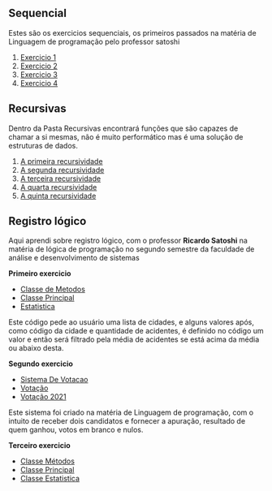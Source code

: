 ## Sequencial

<p>Estes são os exercicios sequenciais, os primeiros passados na matéria de Linguagem de programação pelo professor satoshi</p>

<ol>
  <li><a href="Sequencial/Exercicio1.java">Exercicio 1</a></li>
  <li><a href="Sequencial/Exercicio2.java">Exercicio 2</a></li>
  <li><a href="Sequencial/Exercicio3.java">Exercicio 3</a></li>
  <li><a href="Sequencial/Exercicio4.java">Exercicio 4</a></li>
</ol>


## Recursivas

<p> Dentro da Pasta Recursivas encontrará funções que são capazes de chamar a si mesmas, não é muito performático mas é uma solução de estruturas de dados.</p>
<ol>
  <li><a href="Recursivas/Recursiva1/Exercicio1.java">A primeira recursividade</a></li>
  <li><a href="Recursivas/Recursiva2/Exercicio2.java">A segunda recursividade</a></li>
  <li><a href="Recursivas/Recursiva3/Exercicio3.java">A terceira recursividade</a></li>
  <li><a href="Recursivas/Recursiva4/Recursiva4.java">A quarta recursividade</a></li>
  <li><a href="Recursivas/Recursiva5/Recursividade5.java">A quinta recursividade</a></li>
</ol>

## Registro lógico

<p>Aqui aprendi sobre registro lógico, com o professor <strong>Ricardo Satoshi</strong> na matéria de lógica de programação no segundo semestre da faculdade de análise e desenvolvimento de sistemas</p>

<b>Primeiro exercicio</b>
<ul>
  <li><a href="Registro/Estatistica_De_Acidentes/ClasseMetodos.java">Classe de Metodos</a></li>
  <li><a href="Registro/Estatistica_De_Acidentes/ClassePrincipal3.java">Classe Principal</a></li>
  <li><a href="Registro/Estatistica_De_Acidentes/Estatistica.java">Estatistica</a></li>
</ul>
<p> Este código pede ao usuário uma lista de cidades, e alguns valores após, como código da cidade e quantidade de acidentes, é definido no código um valor e então será filtrado pela média de acidentes se está acima da média ou abaixo desta.</p>

<b>Segundo exercicio</b>
<ul>
  <li><a href="Registro/Sistema_De_Votacao/SistemaDeVotacao.java">Sistema De Votacao</a></li>
  <li><a href="Registro/Sistema_De_Votacao/Votacao.java">Votação</a></li>
  <li><a href="Registro/Sistema_De_Votacao/Votacao2021.java">Votação 2021</a></li>
</ul>
<p>Este sistema foi criado na matéria de Linguagem de programação, com o intuito de receber dois candidatos e fornecer a apuração, resultado de quem ganhou, votos em branco e nulos.</p>

<b>Terceiro exercicio</b>
<ul>
  <li><a href="Registro/Transito/ClasseMetodos.java">Classe Métodos</a></li>
  <li><a href="Registro/Transito/ClassePrincipalEstatistica.java">Classe Principal</a></li>
  <li><a href="Registro/Transito/Estatistica.java">Classe Estatistica</a></li>
</ul>
